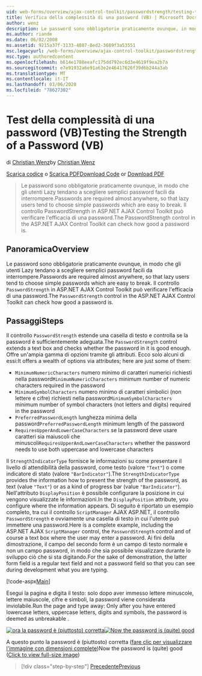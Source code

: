 ```yaml
---
uid: web-forms/overview/ajax-control-toolkit/passwordstrength/testing-the-strength-of-a-password-vb
title: Verifica della complessità di una password (VB) | Microsoft Docs
author: wenz
description: Le password sono obbligatorie praticamente ovunque, in modo che gli utenti Lazy tendano a scegliere semplici password facili da interrompere. Controllo PasswordStrength in ASP. N...
ms.author: riande
ms.date: 06/02/2008
ms.assetid: 9215a37f-3133-4887-8ed2-3689f3a53551
msc.legacyurl: /web-forms/overview/ajax-control-toolkit/passwordstrength/testing-the-strength-of-a-password-vb
msc.type: authoredcontent
ms.openlocfilehash: b614e1788eeafc175dd792ec6d3e4619f9ea2b7a
ms.sourcegitcommit: e7e91932a6e91a63e2e46417626f39d6b244a3ab
ms.translationtype: MT
ms.contentlocale: it-IT
ms.lasthandoff: 03/06/2020
ms.locfileid: "78627302"
---
```

# <a name="testing-the-strength-of-a-password-vb"></a><span data-ttu-id="d3318-104">Test della complessità di una password (VB)</span><span class="sxs-lookup"><span data-stu-id="d3318-104">Testing the Strength of a Password (VB)</span></span>

<span data-ttu-id="d3318-105">di [Christian Wenz](https://github.com/wenz)</span><span class="sxs-lookup"><span data-stu-id="d3318-105">by [Christian Wenz](https://github.com/wenz)</span></span>

<span data-ttu-id="d3318-106">[Scarica codice](https://download.microsoft.com/download/9/3/f/93f8daea-bebd-4821-833b-95205389c7d0/PasswordStrength0.vb.zip) o [Scarica PDF](https://download.microsoft.com/download/2/d/c/2dc10e34-6983-41d4-9c08-f78f5387d32b/passwordstrength0VB.pdf)</span><span class="sxs-lookup"><span data-stu-id="d3318-106">[Download Code](https://download.microsoft.com/download/9/3/f/93f8daea-bebd-4821-833b-95205389c7d0/PasswordStrength0.vb.zip) or [Download PDF](https://download.microsoft.com/download/2/d/c/2dc10e34-6983-41d4-9c08-f78f5387d32b/passwordstrength0VB.pdf)</span></span>

> <span data-ttu-id="d3318-107">Le password sono obbligatorie praticamente ovunque, in modo che gli utenti Lazy tendano a scegliere semplici password facili da interrompere.</span><span class="sxs-lookup"><span data-stu-id="d3318-107">Passwords are required almost anywhere, so that lazy users tend to choose simple passwords which are easy to break.</span></span> <span data-ttu-id="d3318-108">Il controllo PasswordStrength in ASP.NET AJAX Control Toolkit può verificare l'efficacia di una password.</span><span class="sxs-lookup"><span data-stu-id="d3318-108">The PasswordStrength control in the ASP.NET AJAX Control Toolkit can check how good a password is.</span></span>

## <a name="overview"></a><span data-ttu-id="d3318-109">Panoramica</span><span class="sxs-lookup"><span data-stu-id="d3318-109">Overview</span></span>

<span data-ttu-id="d3318-110">Le password sono obbligatorie praticamente ovunque, in modo che gli utenti Lazy tendano a scegliere semplici password facili da interrompere.</span><span class="sxs-lookup"><span data-stu-id="d3318-110">Passwords are required almost anywhere, so that lazy users tend to choose simple passwords which are easy to break.</span></span> <span data-ttu-id="d3318-111">Il controllo `PasswordStrength` in ASP.NET AJAX Control Toolkit può verificare l'efficacia di una password.</span><span class="sxs-lookup"><span data-stu-id="d3318-111">The `PasswordStrength` control in the ASP.NET AJAX Control Toolkit can check how good a password is.</span></span>

## <a name="steps"></a><span data-ttu-id="d3318-112">Passaggi</span><span class="sxs-lookup"><span data-stu-id="d3318-112">Steps</span></span>

<span data-ttu-id="d3318-113">Il controllo `PasswordStrength` estende una casella di testo e controlla se la password è sufficientemente adeguata.</span><span class="sxs-lookup"><span data-stu-id="d3318-113">The `PasswordStrength` control extends a text box and checks whether the password in it is good enough.</span></span> <span data-ttu-id="d3318-114">Offre un'ampia gamma di opzioni tramite gli attributi. Ecco solo alcuni di essi:</span><span class="sxs-lookup"><span data-stu-id="d3318-114">It offers a wealth of options via attributes; here are just some of them:</span></span>

- <span data-ttu-id="d3318-115">`MinimumNumericCharacters` numero minimo di caratteri numerici richiesti nella password</span><span class="sxs-lookup"><span data-stu-id="d3318-115">`MinimumNumericCharacters` minimum number of numeric characters required in the password</span></span>
- <span data-ttu-id="d3318-116">`MinimumSymbolCharacters` numero minimo di caratteri simbolici (non lettere e cifre) richiesti nella password</span><span class="sxs-lookup"><span data-stu-id="d3318-116">`MinimumSymbolCharacters` minimum number of symbol characters (not letters and digits) required in the password</span></span>
- <span data-ttu-id="d3318-117">`PreferredPasswordLength` lunghezza minima della password</span><span class="sxs-lookup"><span data-stu-id="d3318-117">`PreferredPasswordLength` minimum length of the password</span></span>
- <span data-ttu-id="d3318-118">`RequiresUpperAndLowerCaseCharacters` se la password deve usare caratteri sia maiuscoli che minuscoli</span><span class="sxs-lookup"><span data-stu-id="d3318-118">`RequiresUpperAndLowerCaseCharacters` whether the password needs to use both uppercase and lowercase characters</span></span>

<span data-ttu-id="d3318-119">Il `StrengthIndicatorType` fornisce le informazioni su come presentare il livello di attendibilità della password, come testo (valore `"Text"`) o come indicatore di stato (valore `"BarIndicator"`).</span><span class="sxs-lookup"><span data-stu-id="d3318-119">The `StrengthIndicatorType` provides the information how to present the strength of the password, as text (value `"Text"`) or as a kind of progress bar (value `"BarIndicator"`).</span></span> <span data-ttu-id="d3318-120">Nell'attributo `DisplayPosition` è possibile configurare la posizione in cui vengono visualizzate le informazioni.</span><span class="sxs-lookup"><span data-stu-id="d3318-120">In the `DisplayPosition` attribute, you configure where the information appears.</span></span> <span data-ttu-id="d3318-121">Di seguito è riportato un esempio completo, tra cui il controllo `ScriptManager` AJAX ASP.NET, il controllo `PasswordStrength` e ovviamente una casella di testo in cui l'utente può immettere una password.</span><span class="sxs-lookup"><span data-stu-id="d3318-121">Here is a complete example, including the ASP.NET AJAX `ScriptManager` control, the `PasswordStrength` control and of course a text box where the user may enter a password.</span></span> <span data-ttu-id="d3318-122">Ai fini della dimostrazione, il campo del secondo form è un campo di testo normale e non un campo password, in modo che sia possibile visualizzare durante lo sviluppo ciò che si sta digitando.</span><span class="sxs-lookup"><span data-stu-id="d3318-122">For the sake of demonstration, the latter form field is a regular text field and not a password field so that you can see during development what you are typing.</span></span>

[!code-aspx[Main](testing-the-strength-of-a-password-vb/samples/sample1.aspx)]

<span data-ttu-id="d3318-123">Esegui la pagina e digita il testo: solo dopo aver immesso lettere minuscole, lettere maiuscole, cifre e simboli, la password viene considerata inviolabile.</span><span class="sxs-lookup"><span data-stu-id="d3318-123">Run the page and type away: Only after you have entered lowercase letters, uppercase letters, digits and symbols, the password is deemed as unbreakable .</span></span>

<span data-ttu-id="d3318-124">[![ora la password è (piuttosto) corretta](testing-the-strength-of-a-password-vb/_static/image2.png)](testing-the-strength-of-a-password-vb/_static/image1.png)</span><span class="sxs-lookup"><span data-stu-id="d3318-124">[![Now the password is (quite) good](testing-the-strength-of-a-password-vb/_static/image2.png)](testing-the-strength-of-a-password-vb/_static/image1.png)</span></span>

<span data-ttu-id="d3318-125">A questo punto la password è (piuttosto) corretta ([fare clic per visualizzare l'immagine con dimensioni complete](testing-the-strength-of-a-password-vb/_static/image3.png))</span><span class="sxs-lookup"><span data-stu-id="d3318-125">Now the password is (quite) good ([Click to view full-size image](testing-the-strength-of-a-password-vb/_static/image3.png))</span></span>

> [!div class="step-by-step"]
> [<span data-ttu-id="d3318-126">Precedente</span><span class="sxs-lookup"><span data-stu-id="d3318-126">Previous</span></span>](testing-the-strength-of-a-password-cs.md)
